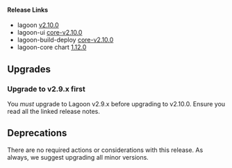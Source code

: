 #### Release Links
* lagoon [v2.10.0](https://github.com/uselagoon/lagoon/releases/tag/v2.10.0)
* lagoon-ui [core-v2.10.0](https://github.com/uselagoon/lagoon-ui/releases/tag/core-v2.10.0)
* lagoon-build-deploy [core-v2.10.0](https://github.com/uselagoon/build-deploy-tool/releases/tag/core-v2.10.0)
* lagoon-core chart [1.12.0](https://github.com/uselagoon/lagoon-charts/releases/tag/lagoon-core-1.12.0)

## Upgrades

### Upgrade to v2.9.x first
You *must* upgrade to Lagoon v2.9.x before upgrading to v2.10.0. Ensure you read all the linked release notes.

## Deprecations

There are no required actions or considerations with this release. As always, we suggest upgrading all minor versions.
